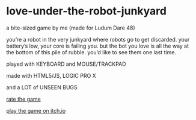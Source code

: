 # love-under-the-robot-junkyard
a bite-sized game by me
(made for Ludum Dare 48)

you’re a robot in the very junkyard where robots go to get discarded. your battery’s low, your core is failing you. but the bot you love is all the way at the bottom of this pile of rubble. you’d like to see them one last time.

played with KEYBOARD and MOUSE/TRACKPAD

made with HTML5/JS, LOGIC PRO X

and a LOT of UNSEEN BUGS

[rate the game](https://ldjam.com/events/ludum-dare/48/love-under-the-robot-junkyard)

[play the game on itch.io](https://frogmanbard.itch.io/love-under-the-robot-junkyard)
